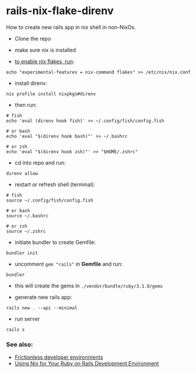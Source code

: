 # rails-nix-flake-direnv

How to create new rails app in nix shell in non-NixOs.

- Clone the repo
- make sure nix is installed

- [to enable nix flakes, run](https://nixos.wiki/wiki/Flakes):

```shell
echo "experimental-features = nix-command flakes" >> /etc/nix/nix.conf
```

- install direnv:

```shell
nix profile install nixpkgs#direnv
```

- then run:

```shell
# fish
echo 'eval (direnv hook fish)' >> ~/.config/fish/config.fish

# or bash
echo 'eval "$(direnv hook bash)"' >> ~/.bashrc

# or zsh
echo 'eval "$(direnv hook zsh)"' >> "$HOME/.zshrc"
```

- cd into repo and run:

```shell
direnv allow
```

- restart or refresh shell (terminal):

```shell
# fish
source ~/.config/fish/config.fish

# or bash
source ~/.bashrc

# or zsh
source ~/.zshrc
```

- initiate bundler to create Gemfile:

```shell
bundler init
```

- uncomment `gem "rails"` in **Gemfile** and run:

```shell
bundler
```

- this will create the gems in `./vendor/bundle/ruby/3.1.0/gems`

- generate new rails app:

```shell
rails new . --api --minimal
```

- run server

```shell
rails s
```

### See also:

- [Frictionless developer environments](https://blog.testdouble.com/posts/2023-05-02-frictionless-developer-environments/)
- [Using Nix for Your Ruby on Rails Development Environment](https://www.technoblather.ca/using-nix-for-your-ruby-on-rails-project/)
